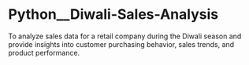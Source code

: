 # Python__Diwali-Sales-Analysis
To analyze sales data for a retail company during the Diwali season and provide insights into customer purchasing behavior, sales trends, and product performance.
